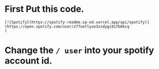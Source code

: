 # First Put this code.
```
[![Spotify](https://spotify-readme.sp-xd.vercel.app/api/spotify)](https://open.spotify.com/user/z77oetlyue3zsdygi917b6kcq
)
```
# Change the ```/ user``` into your spotify account id. 

